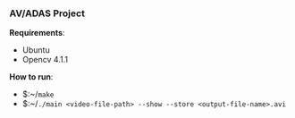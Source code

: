 ### AV/ADAS Project

**Requirements**:
- Ubuntu
- Opencv 4.1.1

**How to run**:
- $:~/`make`
- $:~/`./main <video-file-path> --show --store <output-file-name>.avi`

